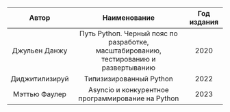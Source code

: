 |     Автор      |                                     Наименование                                      | Год издания |
|:--------------:|:-------------------------------------------------------------------------------------:|:-----------:|
 | Джульен Данжу  | Путь Pythoп. Черный пояс по разработке, масштабированию, тестированию и развертыванию |    2020     |
| Диджитилизируй |                                Типизизированный Python                                |    2022     |
| Мэттью Фаулер  |                  Asyncio и конкурентное программирование на Python                    |    2023     |
